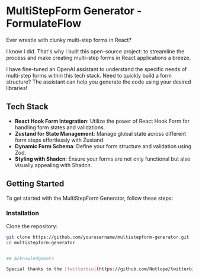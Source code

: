 # MultiStepForm Generator - FormulateFlow

Ever wrestle with clunky multi-step forms in React? ‍

I know I did. That's why I built this open-source project: to streamline the process and make creating multi-step forms in React applications a breeze.

I have fine-tuned an OpenAI assistant to understand the specific needs of multi-step forms within this tech stack. Need to quickly build a form structure? The assistant can help you generate the code using your desired libraries!

## Tech Stack

- **React Hook Form Integration**: Utilize the power of React Hook Form for handling form states and validations.
- **Zustand for State Management**: Manage global state across different form steps effortlessly with Zustand.
- **Dynamic Form Schema**: Define your form structure and validation using Zod.
- **Styling with Shadcn**: Ensure your forms are not only functional but also visually appealing with Shadcn.

## Getting Started

To get started with the MultiStepForm Generator, follow these steps:

### Installation

Clone the repository:

```bash
git clone https://github.com/yourusername/multistepform-generator.git
cd multistepform-generator


## Acknowledgments

Special thanks to the [twitterbio](https://github.com/Nutlope/twitterbio) project which served as an inspiration and starting point for our MultiStepForm Generator.


```
